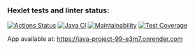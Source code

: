 ### Hexlet tests and linter status:
[![Actions Status](https://github.com/Busyg/java-project-99/actions/workflows/hexlet-check.yml/badge.svg)](https://github.com/Busyg/java-project-99/actions)
[![Java CI](https://github.com/Busyg/java-project-99/actions/workflows/gradle.yml/badge.svg)](https://github.com/Busyg/java-project-99/actions/workflows/gradle.yml)
[![Maintainability](https://api.codeclimate.com/v1/badges/479333e85979e1ec60e1/maintainability)](https://codeclimate.com/github/Busyg/java-project-99/maintainability)
[![Test Coverage](https://api.codeclimate.com/v1/badges/479333e85979e1ec60e1/test_coverage)](https://codeclimate.com/github/Busyg/java-project-99/test_coverage)

App available at: https://java-project-99-e3m7.onrender.com
